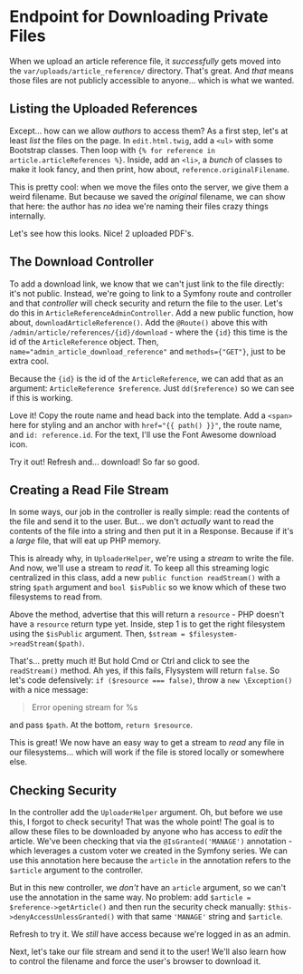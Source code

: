 # Endpoint for Downloading Private Files

When we upload an article reference file, it *successfully* gets moved into the
`var/uploads/article_reference/` directory. That's great. And *that* means those
files are not publicly accessible to anyone... which is what we wanted.

## Listing the Uploaded References

Except... how can we allow *authors* to access them? As a first step, let's at least
*list* the files on the page. In `edit.html.twig`, add a `<ul>` with some Bootstrap
classes. Then loop with `{% for reference in article.articleReferences %}`. Inside,
add an `<li>`, a *bunch* of classes to make it look fancy, and then print, how about,
`reference.originalFilename`.

This is pretty cool: when we move the files onto the server, we give them a weird
filename. But because we saved the *original* filename, we can show that here: the
author has *no* idea we're naming their files crazy things internally.

Let's see how this looks. Nice! 2 uploaded PDF's.

## The Download Controller

To add a download link, we know that we can't just link to the file directly:
it's not public. Instead, we're going to link to a Symfony route and controller
and that *controller* will check security and return the file to the
user. Let's do this in `ArticleReferenceAdminController`. Add a new public function,
how about, `downloadArticleReference()`. Add the `@Route()` above this with
`/admin/article/references/{id}/download` - where the `{id}` this time is the
id of the `ArticleReference` object. Then, `name="admin_article_download_reference"`
and `methods={"GET"}`, just to be extra cool.

Because the `{id}` is the id of the `ArticleReference`, we can add
that as an argument: `ArticleReference $reference`. Just `dd($reference)` so we
can see if this is working.

Love it! Copy the route name and head back into the template. Add a `<span>` here
for styling and an anchor with `href="{{ path() }}"`, the route name, and
`id: reference.id`. For the text, I'll use the Font Awesome download icon.

Try it out! Refresh and... download! So far so good.

## Creating a Read File Stream

In some ways, our job in the controller is really simple: read the contents of
the file and send it to the user. But... we don't *actually* want to read the
contents of the file into a string and then put it in a Response. Because if it's
a *large* file, that will eat up PHP memory.

This is already why, in `UploaderHelper`, we're using a *stream* to write the file.
And now, we'll use a stream to *read* it. To keep all this streaming logic centralized
in this class, add a new `public function readStream()` with a string `$path` argument
and `bool $isPublic` so we know which of these two filesystems to read from.

Above the method, advertise that this will return a `resource` - PHP doesn't have
a `resource` return type yet. Inside, step 1 is to get the right filesystem using
the `$isPublic` argument. Then, `$stream = $filesystem->readStream($path)`.

That's... pretty much it! But hold Cmd or Ctrl and click to see the `readStream()`
method. Ah yes, if this fails, Flysystem will return `false`. So let's code defensively:
`if ($resource === false)`, throw a `new \Exception()` with a nice message:

> Error opening stream for %s

and pass `$path`. At the bottom, `return $resource`.

This is great! We now have an easy way to get a stream to *read* any file in
our filesystems... which will work if the file is stored locally or somewhere else.

## Checking Security

In the controller add the `UploaderHelper` argument. Oh, but before we use
this, I forgot to check security! That was the whole point! The goal is to allow
these files to be downloaded by anyone who has access to *edit* the article. We've
been checking that via the `@IsGranted('MANAGE')` annotation - which leverages a
custom voter we created in the Symfony series. We can use this annotation here
because the `article` in the annotation refers to the `$article` argument to
the controller.

But in this new controller, we *don't* have an `article` argument, so we can't
use the annotation in the same way. No problem: add
`$article = $reference->getArticle()` and then run the security check manually:
`$this->denyAccessUnlessGranted()` with that same `'MANAGE'` string and `$article`.

Refresh to try it. We *still* have access because we're logged in as an admin.

Next, let's take our file stream and send it to the user! We'll also learn how
to control the filename and force the user's browser to download it.
